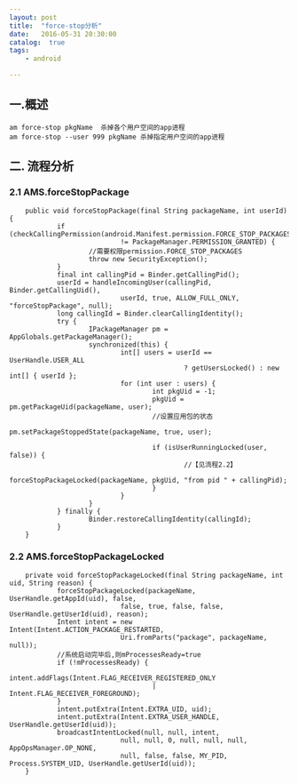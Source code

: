 ```yaml
---
layout: post
title:  "force-stop分析"
date:   2016-05-31 20:30:00
catalog:  true
tags:
    - android

---
```


## 一.概述

    am force-stop pkgName  杀掉各个用户空间的app进程
    am force-stop --user 999 pkgName 杀掉指定用户空间的app进程


## 二. 流程分析

### 2.1 AMS.forceStopPackage

		public void forceStopPackage(final String packageName, int userId) {
				if (checkCallingPermission(android.Manifest.permission.FORCE_STOP_PACKAGES)
								!= PackageManager.PERMISSION_GRANTED) {
						//需要权限permission.FORCE_STOP_PACKAGES
						throw new SecurityException();
				}
				final int callingPid = Binder.getCallingPid();
				userId = handleIncomingUser(callingPid, Binder.getCallingUid(),
								userId, true, ALLOW_FULL_ONLY, "forceStopPackage", null);
				long callingId = Binder.clearCallingIdentity();
				try {
						IPackageManager pm = AppGlobals.getPackageManager();
						synchronized(this) {
								int[] users = userId == UserHandle.USER_ALL
												? getUsersLocked() : new int[] { userId };
								for (int user : users) {
										int pkgUid = -1;
										pkgUid = pm.getPackageUid(packageName, user);
										//设置应用包的状态
										pm.setPackageStoppedState(packageName, true, user);

										if (isUserRunningLocked(user, false)) {
												//【见流程2.2】
												forceStopPackageLocked(packageName, pkgUid, "from pid " + callingPid);
										}
								}
						}
				} finally {
						Binder.restoreCallingIdentity(callingId);
				}
		}
    
### 2.2 AMS.forceStopPackageLocked

		private void forceStopPackageLocked(final String packageName, int uid, String reason) {
				forceStopPackageLocked(packageName, UserHandle.getAppId(uid), false,
								false, true, false, false, UserHandle.getUserId(uid), reason);
				Intent intent = new Intent(Intent.ACTION_PACKAGE_RESTARTED,
								Uri.fromParts("package", packageName, null));
				//系统启动完毕后,则mProcessesReady=true
				if (!mProcessesReady) {
						intent.addFlags(Intent.FLAG_RECEIVER_REGISTERED_ONLY
										| Intent.FLAG_RECEIVER_FOREGROUND);
				}
				intent.putExtra(Intent.EXTRA_UID, uid);
				intent.putExtra(Intent.EXTRA_USER_HANDLE, UserHandle.getUserId(uid));
				broadcastIntentLocked(null, null, intent,
								null, null, 0, null, null, null, AppOpsManager.OP_NONE,
								null, false, false, MY_PID, Process.SYSTEM_UID, UserHandle.getUserId(uid));
		}
